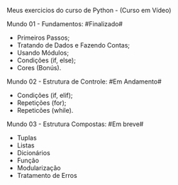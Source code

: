 Meus exercicios do curso de Python - (Curso em Vídeo)

Mundo 01 - Fundamentos: #Finalizado#
+ Primeiros Passos;
+ Tratando de Dados e Fazendo Contas;
+ Usando Módulos;
+ Condições (if, else);
+ Cores (Bonús).

Mundo 02 - Estrutura de Controle: #Em Andamento#
+ Condições (if, elif);
+ Repetições (for);
+ Repeticões (while).

Mundo 03 - Estrutura Compostas: #Em breve#
+ Tuplas
+ Listas
+ Dicionários
+ Função
+ Modularização
+ Tratamento de Erros
